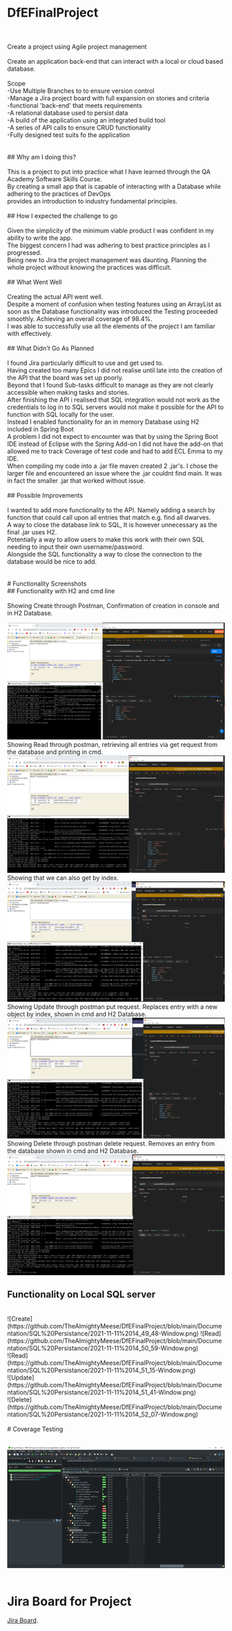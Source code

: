 # DfEFinalProject
<br />
<br />
Create a project using Agile project management <br />
<br />
Create an application back-end that can interact with a local or cloud based database.<br />
<br />
Scope <br />
-Use Multiple Branches to to ensure version control <br />
-Manage a Jira project board with full expansion on stories and criteria <br />
-functional 'back-end' that meets requirements <br />
-A relational database used to persist data <br />
-A build of the application using an integrated build tool <br />
-A series of API calls to ensure CRUD functionality <br /> 
-Fully designed test suits fo the application <br />
<br />
<br />
## Why am I doing this? <br />
<br />
This is a project to put into practice what I have learned through the QA Academy Software Skills Course.<br />
By creating a small app that is capable of interacting with a Database while adhering to the practices of DevOps <br />
provides an introduction to industry fundamental principles.<br />
<br />
## How I expected the challenge to go<br />
<br />
Given the simplicity of the minimum viable product I was confident in my ability to write the app.<br />
The biggest concern I had was adhering to best practice principles as I progressed.<br />
Being new to Jira the project management was daunting. Planning the whole project without knowing the practices was difficult.<br />
<br />
## What Went Well<br />
<br />
Creating the actual API went well. <br />
Despite a moment of confusion when testing features using an ArrayList as soon as the Database functionality was introduced the Testing proceeded smoothly. Achieving an overall coverage of 98.4%.<br />
I was able to successfully use all the elements of the project I am familiar with effectively.<br />
<br />
## What Didn't Go As Planned<br />
<br />
I found Jira particularly difficult to use and get used to.<br />
Having created too many Epics I did not realise until late into the creation of the API that the board was set up poorly.<br />
Beyond that I found Sub-tasks difficult to manage as they are not clearly accessible when making tasks and stories.<br />
After finishing the API i realised that SQL integration would not work as the credentials to log in to SQL servers would not make it possible for the API to function with SQL locally for the user.<br />
Instead I enabled functionality for an in memory Database using H2 included in Spring Boot<br />
A problem I did not expect to encounter was that by using the Spring Boot IDE instead of Eclipse with the Spring Add-on I did not have the add-on that allowed me to track Coverage of test code and had to add ECL Emma to my IDE.<br />
When compiling my code into a .jar file maven created 2 .jar's. I chose the larger file and encountered an issue where the .jar couldnt find main. It was in fact the smaller .jar that worked without issue.
<br />
<br />
## Possible Improvements<br />
<br />
I wanted to add more functionality to the API. Namely adding a search by function that could call upon all entries that match e.g. find all dwarves.<br />
A way to close the database link to SQL, It is however unnecessary as the final .jar uses H2.<br />
Potentially a way to allow users to make this work with their own SQL needing to input their own username/password.<br />
Alongside the SQL functionality a way to close the connection to the database would be nice to add.<br />
<br />
<br />
# Functionality Screenshots<br />
## Functionality with H2 and cmd line <br />
<br />
Showing Create through Postman, Confirmation of creation in console and in H2 Database.<br />

![Create](https://github.com/TheAlmightyMeese/DfEFinalProject/blob/main/Documentation/H2%20Function%20Console/2021-11-11%2014_12_30-Window.png?raw=true)
<br />
Showing Read through postman, retrieving all entries via get request from the database and printing in cmd.<br />
![Read](https://github.com/TheAlmightyMeese/DfEFinalProject/blob/main/Documentation/H2%20Function%20Console/2021-11-11%2014_13_34-Window.png?raw=true)
<br />
Showing that we can also get by index.<br />
![Read](https://github.com/TheAlmightyMeese/DfEFinalProject/blob/main/Documentation/H2%20Function%20Console/2021-11-11%2014_14_02-Window.png?raw=true)
<br />
Showing Update through postman put request. Replaces entry with a new object by index, shown in cmd and H2 Database.<br />
![Update](https://github.com/TheAlmightyMeese/DfEFinalProject/blob/main/Documentation/H2%20Function%20Console/2021-11-11%2014_14_31-Window.png?raw=true)
<br />
Showing Delete through postman delete request. Removes an entry from the database shown in cmd and H2 Database.<br />
![Delete](https://github.com/TheAlmightyMeese/DfEFinalProject/blob/main/Documentation/H2%20Function%20Console/2021-11-11%2014_14_58-Window.png?raw=true)
<br />
## Functionality on Local SQL server<br />
<br />
![Create](https://github.com/TheAlmightyMeese/DfEFinalProject/blob/main/Documentation/SQL%20Persistance/2021-11-11%2014_49_48-Window.png)
![Read](https://github.com/TheAlmightyMeese/DfEFinalProject/blob/main/Documentation/SQL%20Persistance/2021-11-11%2014_50_59-Window.png)<br />
![Read](https://github.com/TheAlmightyMeese/DfEFinalProject/blob/main/Documentation/SQL%20Persistance/2021-11-11%2014_51_15-Window.png)<br />
![Update](https://github.com/TheAlmightyMeese/DfEFinalProject/blob/main/Documentation/SQL%20Persistance/2021-11-11%2014_51_41-Window.png)<br />
![Delete](https://github.com/TheAlmightyMeese/DfEFinalProject/blob/main/Documentation/SQL%20Persistance/2021-11-11%2014_52_07-Window.png)<br />
<br />
# Coverage Testing<br />
<br />

![Coverage](https://github.com/TheAlmightyMeese/DfEFinalProject/blob/main/Documentation/Test%20Coverage/Test_Coverage.png?raw=true)<br />
<br />
# Jira Board for Project<br />
[Jira Board](https://dfes3richard.atlassian.net/jira/software/projects/RTP/boards/1).

